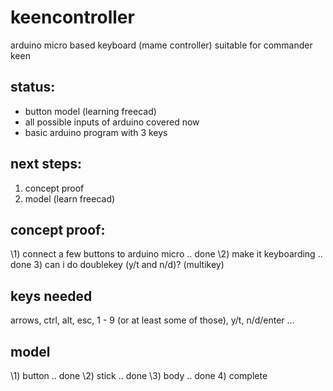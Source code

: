 # keencontroller
arduino micro based keyboard (mame controller) suitable for commander keen

## status:
- button model (learning freecad)
- all possible inputs of arduino covered now
- basic arduino program with 3 keys

## next steps:
1) concept proof
2) model (learn freecad)

## concept proof:
\1) connect a few buttons to arduino micro .. done
\2) make it keyboarding .. done
3) can i do doublekey (y/t and n/d)? (multikey)

## keys needed
arrows, ctrl, alt, esc, 1 - 9 (or at least some of those), y/t, n/d/enter ...

## model
\1) button .. done
\2) stick .. done
\3) body .. done
4) complete
